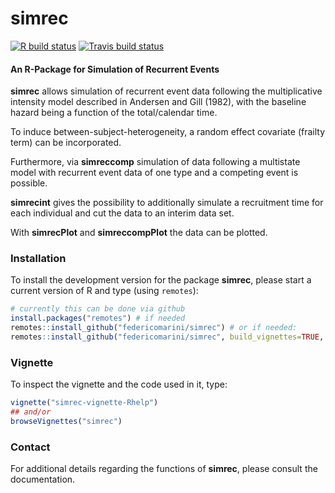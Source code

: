 simrec
======

<!-- badges: start -->
[![R build status](https://github.com/federicomarini/simrec/workflows/R-CMD-check/badge.svg)](https://github.com/federicomarini/simrec/actions)
[![Travis build status](https://travis-ci.org/federicomarini/simrec.svg?branch=master)](https://travis-ci.org/federicomarini/simrec)
<!-- badges: end -->

#### An R-Package for Simulation of Recurrent Events

**simrec** allows simulation of recurrent event data following the multiplicative intensity model described in Andersen and Gill (1982), with the baseline hazard being a function of the total/calendar time. 

To induce between-subject-heterogeneity, a random effect covariate (frailty term) can be incorporated.

Furthermore, via **simreccomp** simulation of data following a multistate model with recurrent event data of one type and a competing event is possible.  

**simrecint** gives the possibility to additionally simulate a recruitment time for each individual and cut the data to an interim data set. 

With **simrecPlot** and **simreccompPlot** the data can be plotted.

### Installation

To install the development version for the package **simrec**, please start a current version of R and type (using `remotes`):

```r
# currently this can be done via github
install.packages("remotes") # if needed
remotes::install_github("federicomarini/simrec") # or if needed:
remotes::install_github("federicomarini/simrec", build_vignettes=TRUE, dependencies = TRUE)
```

### Vignette

To inspect the vignette and the code used in it, type:

```r
vignette("simrec-vignette-Rhelp")
## and/or
browseVignettes("simrec")
```

### Contact

For additional details regarding the functions of **simrec**, please consult the documentation.
